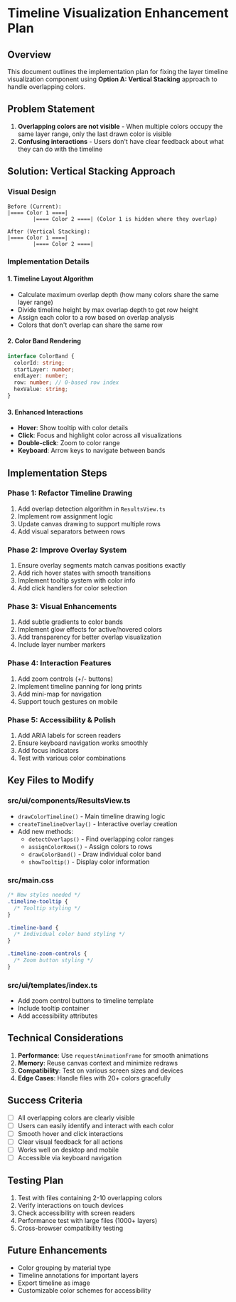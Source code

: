 # Timeline Visualization Enhancement Plan

## Overview

This document outlines the implementation plan for fixing the layer timeline visualization component using **Option A: Vertical Stacking** approach to handle overlapping colors.

## Problem Statement

1. **Overlapping colors are not visible** - When multiple colors occupy the same layer range, only the last drawn color is visible
2. **Confusing interactions** - Users don't have clear feedback about what they can do with the timeline

## Solution: Vertical Stacking Approach

### Visual Design

```
Before (Current):
|==== Color 1 ====|
        |==== Color 2 ====| (Color 1 is hidden where they overlap)

After (Vertical Stacking):
|==== Color 1 ====|
        |==== Color 2 ====|
```

### Implementation Details

#### 1. Timeline Layout Algorithm

- Calculate maximum overlap depth (how many colors share the same layer range)
- Divide timeline height by max overlap depth to get row height
- Assign each color to a row based on overlap analysis
- Colors that don't overlap can share the same row

#### 2. Color Band Rendering

```typescript
interface ColorBand {
  colorId: string;
  startLayer: number;
  endLayer: number;
  row: number; // 0-based row index
  hexValue: string;
}
```

#### 3. Enhanced Interactions

- **Hover**: Show tooltip with color details
- **Click**: Focus and highlight color across all visualizations
- **Double-click**: Zoom to color range
- **Keyboard**: Arrow keys to navigate between bands

## Implementation Steps

### Phase 1: Refactor Timeline Drawing

1. Add overlap detection algorithm in `ResultsView.ts`
2. Implement row assignment logic
3. Update canvas drawing to support multiple rows
4. Add visual separators between rows

### Phase 2: Improve Overlay System

1. Ensure overlay segments match canvas positions exactly
2. Add rich hover states with smooth transitions
3. Implement tooltip system with color info
4. Add click handlers for color selection

### Phase 3: Visual Enhancements

1. Add subtle gradients to color bands
2. Implement glow effects for active/hovered colors
3. Add transparency for better overlap visualization
4. Include layer number markers

### Phase 4: Interaction Features

1. Add zoom controls (+/- buttons)
2. Implement timeline panning for long prints
3. Add mini-map for navigation
4. Support touch gestures on mobile

### Phase 5: Accessibility & Polish

1. Add ARIA labels for screen readers
2. Ensure keyboard navigation works smoothly
3. Add focus indicators
4. Test with various color combinations

## Key Files to Modify

### src/ui/components/ResultsView.ts

- `drawColorTimeline()` - Main timeline drawing logic
- `createTimelineOverlay()` - Interactive overlay creation
- Add new methods:
  - `detectOverlaps()` - Find overlapping color ranges
  - `assignColorRows()` - Assign colors to rows
  - `drawColorBand()` - Draw individual color band
  - `showTooltip()` - Display color information

### src/main.css

```css
/* New styles needed */
.timeline-tooltip {
  /* Tooltip styling */
}

.timeline-band {
  /* Individual color band styling */
}

.timeline-zoom-controls {
  /* Zoom button styling */
}
```

### src/ui/templates/index.ts

- Add zoom control buttons to timeline template
- Include tooltip container
- Add accessibility attributes

## Technical Considerations

1. **Performance**: Use `requestAnimationFrame` for smooth animations
2. **Memory**: Reuse canvas context and minimize redraws
3. **Compatibility**: Test on various screen sizes and devices
4. **Edge Cases**: Handle files with 20+ colors gracefully

## Success Criteria

- [ ] All overlapping colors are clearly visible
- [ ] Users can easily identify and interact with each color
- [ ] Smooth hover and click interactions
- [ ] Clear visual feedback for all actions
- [ ] Works well on desktop and mobile
- [ ] Accessible via keyboard navigation

## Testing Plan

1. Test with files containing 2-10 overlapping colors
2. Verify interactions on touch devices
3. Check accessibility with screen readers
4. Performance test with large files (1000+ layers)
5. Cross-browser compatibility testing

## Future Enhancements

- Color grouping by material type
- Timeline annotations for important layers
- Export timeline as image
- Customizable color schemes for accessibility
